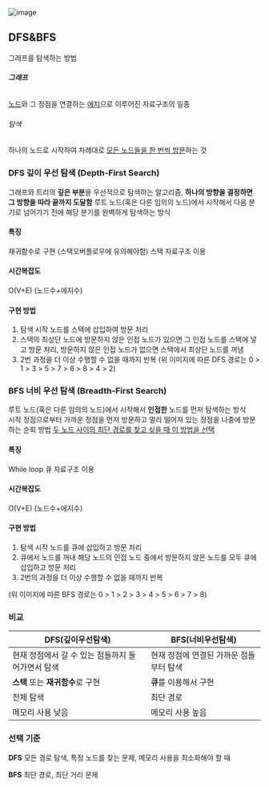 
![image](https://github.com/borajin/coding-test-study/assets/146801542/e5f07765-6d71-4b48-9561-81a72c6c6ff1)

## DFS&BFS
그래프를 탐색하는 방법

###### **그래프**  
<u>노드</u>와 그 정점을 연결하는 <u>에지</u>으로 이루어진 자료구조의 일종

###### 탐색 
하나의 노드로 시작하여 차례대로 <u>모든 노드들을 한 번씩 방문</u>하는 것


### DFS 깊이 우선 탐색 (Depth-First Search)
그래프와 트리의 **깊은 부분**을 우선적으로 탐색하는 알고리즘, **하나의 방향을 결정하면 그 방향을 따라 끝까지 도달함**
루트 노드(혹은 다른 임의의 노드)에서 시작해서 다음 분기로 넘어가기 전에 해당 분기를 완벽하게 탐색하는 방식

#### 특징
재귀함수로 구현 (스택오버플로우에 유의해야함)
스택 자료구조 이용

#### 시간복잡도
O(V+E) (노드수+에지수)

#### 구현 방법
1. 탐색 시작 노드를 스택에 삽입하여 방문 처리
2. 스택의 최상단 노드에 방문하지 않은 인접 노드가 있으면 그 인접 노드를 스택에 넣고 방문 처리, 방문하지 않은 인접 노드가 없으면 스택에서 최상단 노드를 꺼냄
3. 2번 과정을 더 이상 수행할 수 없을 때까지 반복
(위 이미지에 따른 DFS 경로는 0 > 1 > 3 > 5 > 7 > 6 > 8 > 4 > 2)

### BFS 너비 우선 탐색 (Breadth-First Search)
루트 노드(혹은 다른 임의의 노드)에서 시작해서 **인접한** 노드를 먼저 탐색하는 방식  
시작 정점으로부터 가까운 정점을 먼저 방문하고 멀리 떨어져 있는 정점을 나중에 방문하는 순회 방법
<u>두 노드 사이의 최단 경로를 찾고 싶을 때 이 방법을 선택</u>

#### 특징
While loop
큐 자료구조 이용

#### 시간복잡도
O(V+E) (노드수+에지수)

#### 구현 방법
1. 탐색 시작 노드를 큐에 삽입하고 방문 처리
2. 큐에서 노드를 꺼내 해당 노드의 인접 노드 중에서 방문하지 않은 노드를 모두 큐에 삽입하고 방문 처리
3. 2번의 과정을 더 이상 수행할 수 없을 때까지 반복

(위 이미지에 따른 BFS 경로는 0 > 1 > 2 > 3 > 4 > 5 > 6 > 7 > 8)

   

### 비교 
|DFS(깊이우선탐색)|BFS(너비우선탐색)|
|---|---|
|현재 정점에서 갈 수 있는 점들까지 들어가면서 탐색|현재 정점에 연결된 가까운 점들부터 탐색|
|**스택** 또는 **재귀함수**로 구현|**큐**를 이용해서 구현|
|전체 탐색 | 최단 경로|
|메모리 사용 낮음| 메모리 사용 높음|

### 선택 기준
**DFS**
모든 경로 탐색, 특정 노드를 찾는 문제, 메모리 사용을 최소화해야 할 때 

**BFS**
최단 경로, 최단 거리 문제


